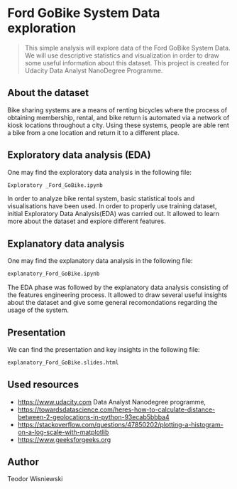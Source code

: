 # Ford GoBike System Data exploration 
> This simple analysis will explore data of the Ford GoBike System Data. We will use descriptive statistics and visualization in order to draw some useful information about this dataset. This project is created for Udacity Data Analyst NanoDegree Programme.


## About the dataset

Bike sharing systems are a means of renting bicycles where the process of obtaining membership, rental, and bike return is automated via a network of kiosk locations throughout a city. Using these systems, people are able rent a bike from a one location and return it to a different place.



## Exploratory data analysis (EDA)
One may find the exploratory data analysis in the following file:
```sh
Exploratory _Ford_GoBike.ipynb
```
In order to analyze bike rental system, basic statistical tools and visualisations have been used. In order to properly use training dataset, initial Exploratory Data Analysis(EDA) was carried out.
It allowed to learn more about the dataset and explore different features. 

## Explanatory data analysis
One may find the explanatory data analysis in the following file:
```sh
explanatory_Ford_GoBike.ipynb
```
The EDA phase was followed by the explanatory data analysis consisting of the features engineering process. It allowed to draw several useful insights about the dataset and give some general recomondations regarding the usage of the system.

## Presentation
We can find the presentation and key insights in the following file:
```sh
explanatory_Ford_GoBike.slides.html
```


## Used resources
   *  https://www.udacity.com Data Analyst Nanodegree programme,
   *  https://towardsdatascience.com/heres-how-to-calculate-distance-between-2-geolocations-in-python-93ecab5bbba4
   * https://stackoverflow.com/questions/47850202/plotting-a-histogram-on-a-log-scale-with-matplotlib
   * https://www.geeksforgeeks.org
   
## Author
Teodor Wisniewski

